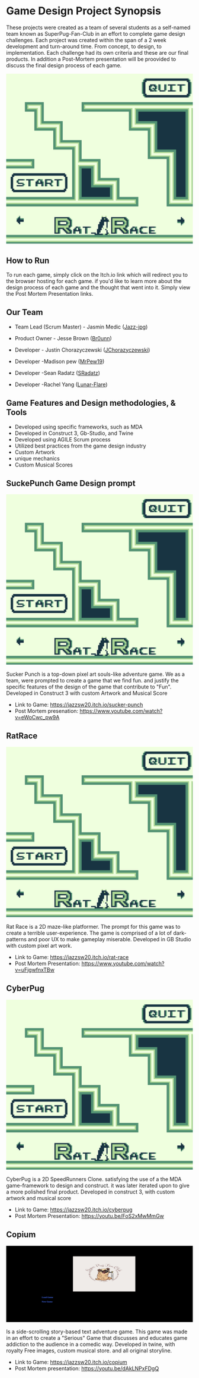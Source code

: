 # Game Design Project Synopsis

These projects were created as a team of several students as a self-named team known as SuperPug-Fan-Club in an effort to complete game design challenges. Each project was created within the span of a 2 week development and turn-around time. From concept, to design, to implementation. Each challenge had its own criteria and these are our final products. In addition a Post-Mortem presentation will be proovided to discuss the final design process of each game.

![alt-text](https://github.com/Jazz-jpg/Game-Design/blob/main/ratrace.png)

## How to Run
To run each game, simply click on the Itch.io link which will redirect you to the browser hosting for each game. if you'd like to learn more about the design process of each game and the thought that went into it. Simply view the Post Mortem Presentation links.

## Our Team

* Team Lead (Scrum Master) - Jasmin Medic ([Jazz-jpg](https://github.com/Jazz-jpg))
* Product Owner - Jesse Brown ([Br0unn](https://github.com/br0uun))

* Developer - Justin Chorazyczewski ([JChorazyczewski](https://github.com/JChorazyczewski))
* Developer -Madison pew ([MrPew19](https://github.com/mrpew19))
* Developer -Sean Radatz ([SRadatz](https://github.com/SRadatz))
* Developer -Rachel Yang ([Lunar-Flare](https://github.com/Lunar-Flare))
## Game Features and Design methodologies, & Tools

- Developed using specific frameworks, such as MDA
- Developed in Construct 3, Gb-Studio, and Twine
- Developed using AGILE Scrum process
- Utilized best practices from the game design industry
- Custom Artwork 
- unique mechanics
- Custom Musical Scores



## SuckePunch Game Design prompt
![alt-text](https://github.com/Jazz-jpg/Game-Design/blob/main/ratrace.png)

Sucker Punch is a top-down pixel art souls-like adventure game. We as a team, were prompted to create a game that we find fun. and justify the specific features of the design of the game that contribute to "Fun". Developed in Construct 3 with custom Artwork and Musical Score

- Link to Game: https://jazzsw20.itch.io/sucker-punch
- Post Mortem presenation: https://www.youtube.com/watch?v=eWoCwc_pw9A


## RatRace
![alt-text](https://github.com/Jazz-jpg/Game-Design/blob/main/ratrace.png)

Rat Race is a 2D maze-like platformer. The prompt for this game was to create a terrible user-experience. The game is comprised of a lot of dark-patterns and poor UX to make gameplay miserable. Developed in GB Studio with custom pixel art work.

- Link to Game: https://jazzsw20.itch.io/rat-race
- Post Mortem Presentation: https://www.youtube.com/watch?v=uFjgwfnxTBw

## CyberPug
![alt-text](https://github.com/Jazz-jpg/Game-Design/blob/main/ratrace.png)

CyberPug is a 2D SpeedRunners Clone. satisfying the use of a the MDA game-framework to design and construct. it was later iterated upon to give a more polished final product. Developed in construct 3, with custom artwork and musical score

- Link to Game: https://jazzsw20.itch.io/cyberpug
- Post Mortem Presentation: https://youtu.be/FoS2xMwMmGw

## Copium

![alt-text](https://github.com/Jazz-jpg/Game-Design/blob/main/copium.png)

Is a side-scrolling story-based text adventure game. This game was made in an effort to create a "Serious" Game that discusses and educates game addiction to the audience in a comedic way. Developed in twine, with royalty Free images, custom musical store. and all original storyline.

- Link to Game: https://jazzsw20.itch.io/copium
- Post Mortem presentation: https://youtu.be/dAkLNPxFDgQ
